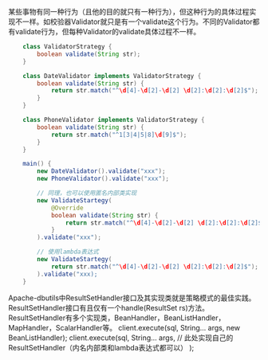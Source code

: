 某些事物有同一种行为（且他的目的就只有一种行为），但这种行为的具体过程实现不一样。如校验器Validator就只是有一个validate这个行为。不同的Validator都有validate行为，但每种Validator的validate具体过程不一样。

```java
    class ValidatorStrategy {
        boolean validate(String str);
    }

    class DateValidator implements ValidatorStrategy {
        boolean validate(String str) {
            return str.match("^\d[4]-\d[2]-\d[2] \d[2]:\d[2]:\d[2]$");
        }
    }

    class PhoneValidator implements ValidatorStrategy {
        boolean validate(String str) {
            return str.match("^1[3|4|5|8]\d[9]$");
        }
    }

    main() {
        new DateValidator().validate("xxx");
        new PhoneValidator().validate("xxx");

        // 同理，也可以使用匿名内部类实现
        new ValidateStartegy(
            @Override
            boolean validate(String str) {
                return str.match("^\d[4]-\d[2]-\d[2] \d[2]:\d[2]:\d[2]$");
            }
        ).validate("xxx");

        // 使用lambda表达式
        new ValidateStartegy(
            return str.match("^\d[4]-\d[2]-\d[2] \d[2]:\d[2]:\d[2]$");
        ).validate("xxx);
    }

```

Apache-dbutils中ResultSetHandler接口及其实现类就是策略模式的最佳实践。</br>
ResultSetHandler接口有且仅有一个handle(ResultSet rs)方法。ResultSetHandler有多个实现类，BeanHandler，BeanListHandler，MapHandler，ScalarHandler等。
client.execute(sql, String... args, new BeanListHandler<T>);
client.execute(sql, String... args, 
    // 此处实现自己的ResultSetHandler（内名内部类和lambda表达式都可以）
);